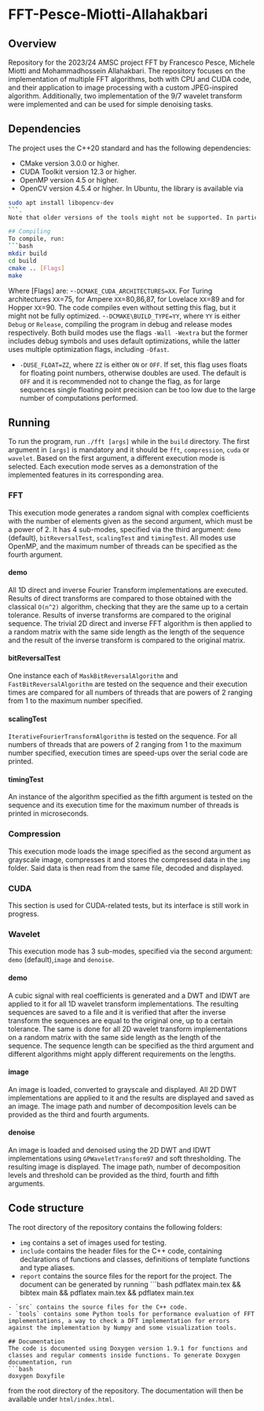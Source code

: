 # FFT-Pesce-Miotti-Allahakbari

## Overview

Repository for the 2023/24 AMSC project FFT by Francesco Pesce, Michele Miotti and Mohammadhossein Allahakbari.
The repository focuses on the implementation of multiple FFT algorithms, both with CPU and CUDA code, and their application to image processing with a custom JPEG-inspired algorithm. Additionally, two implementation of the 9/7 wavelet transform were implemented and can be used for simple denoising tasks.

## Dependencies
The project uses the C++20 standard and has the following dependencies:
   - CMake version 3.0.0 or higher.
   - CUDA Toolkit version 12.3 or higher. 
   - OpenMP version 4.5 or higher.
   - OpenCV version 4.5.4 or higher. In Ubuntu, the library is available via 
   ```bash 
   sudo apt install libopencv-dev
   ```.
Note that older versions of the tools might not be supported. In particular, the code does not compile when using CUDA Toolkit version 11.5.

## Compiling
To compile, run:
```bash
   mkdir build
   cd build
   cmake .. [Flags]
   make
```
Where [Flags] are:
   -`-DCMAKE_CUDA_ARCHITECTURES=XX`. For Turing architectures `XX`=75, for Ampere `XX`=80,86,87, for Lovelace `XX`=89 and for Hopper `XX`=90. The code compiles even without setting this flag, but it might not be fully optimized.
   -`-DCMAKE\BUILD_TYPE=YY`, where `YY` is either `Debug` or `Release`, compiling the program in debug and release modes respectively. Both build modes use the flags `-Wall -Wextra` but the former includes debug symbols and uses default optimizations, while the latter uses multiple optimization flags, including `-Ofast`. 
   - `-DUSE_FLOAT=ZZ`, where `ZZ` is either `ON` or `OFF`. If set, this flag uses floats for floating point numbers, otherwise doubles are used. The default is `OFF` and it is recommended not to change the flag, as for large sequences single floating point precision can be too low due to the large number of computations performed.

## Running
To run the program, run `./fft [args]` while in the `build` directory. The first argument in `[args]` is mandatory and it should be `fft`, `compression`, `cuda` or `wavelet`. Based on the first argument, a different execution mode is selected. Each execution mode serves as a demonstration of the implemented features in its corresponding area.

### FFT
This execution mode generates a random signal with complex coefficients with the number of elements given as the second argument, which must be a power of 2. It has 4 sub-modes, specified via the third argument: `demo` (default), `bitReversalTest`, `scalingTest` and `timingTest`. All modes use OpenMP, and the maximum number of threads can be specified as the fourth argument.
#### demo
All 1D direct and inverse Fourier Transform implementations are executed. Results of direct transforms are compared to those obtained with the classical `O(n^2)` algorithm, checking that they are the same up to a certain tolerance. Results of inverse transforms are compared to the original sequence. The trivial 2D direct and inverse FFT algorithm is then applied to a random matrix with the same side length as the length of the sequence and the result of the inverse transform is compared to the original matrix.
#### bitReversalTest
One instance each of `MaskBitReversalAlgorithm` and `FastBitReversalAlgorithm` are tested on the sequence and their execution times are compared for all numbers of threads that are powers of 2 ranging from 1 to the maximum number specified.
#### scalingTest
`IterativeFourierTransformAlgorithm` is tested on the sequence. For all numbers of threads that are powers of 2 ranging from 1 to the maximum number specified, execution times are speed-ups over the serial code are printed.
#### timingTest
An instance of the algorithm specified as the fifth argument is tested on the sequence and its execution time for the maximum number of threads is printed in microseconds.

### Compression
This execution mode loads the image specified as the second argument as grayscale image, compresses it and stores the compressed data in the `img` folder. Said data is then read from the same file, decoded and displayed. 

### CUDA
This section is used for CUDA-related tests, but its interface is still work in progress.

### Wavelet
This execution mode has 3 sub-modes, specified via the second argument: `demo` (default),`image` and `denoise`.
#### demo
A cubic signal with real coefficients is generated and a DWT and IDWT are applied to it for all 1D wavelet transform implementations. The resulting sequences are saved to a file and it is verified that after the inverse transform the sequences are equal to the original one, up to a certain tolerance. The same is done for all 2D wavelet transform implementations on a random matrix with the same side length as the length of the sequence. The sequence length can be specified as the third argument and different algorithms might apply different requirements on the lengths.
#### image
An image is loaded, converted to grayscale and displayed. All 2D DWT implementations are applied to it and the results are displayed and saved as an image. The image path and number of decomposition levels can be provided as the third and fourth arguments.
#### denoise
An image is loaded and denoised using the 2D DWT and IDWT implementations using `GPWaveletTransform97` and soft thresholding. The resulting image is displayed. The image path, number of decomposition levels and threshold can be provided as the third, fourth and fifth arguments.

## Code structure
The root directory of the repository contains the following folders:
   - `img` contains a set of images used for testing.
   - `include` contains the header files for the C++ code, containing declarations of functions and classes, definitions of template functions and type aliases.
   - `report` contains the source files for the report for the project. The document can be generated by running ```bash
   pdflatex main.tex && bibtex main && pdflatex main.tex && pdflatex main.tex
   ``` in said directory.
   - `src` contains the source files for the C++ code.
   - `tools` contains some Python tools for performance evaluation of FFT implementations, a way to check a DFT implementation for errors against the implementation by Numpy and some visualization tools.

## Documentation
The code is documented using Doxygen version 1.9.1 for functions and classes and regular comments inside functions. To generate Doxygen documentation, run 
```bash
doxygen Doxyfile
``` 
from the root directory of the repository. The documentation will then be available under `html/index.html`.